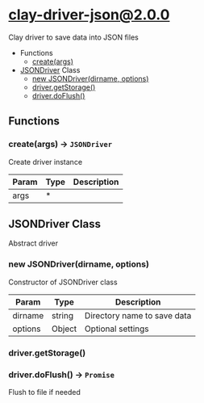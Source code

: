 # clay-driver-json@2.0.0

Clay driver to save data into JSON files

+ Functions
  + [create(args)](#clay-driver-json-function-create)
+ [JSONDriver](clay-driver-json-classes) Class
  + [new JSONDriver(dirname, options)](#clay-driver-json-classes-j-s-o-n-driver-constructor)
  + [driver.getStorage()](#clay-driver-json-classes-j-s-o-n-driver-getStorage)
  + [driver.doFlush()](#clay-driver-json-classes-j-s-o-n-driver-doFlush)

## Functions

<a class='md-heading-link' name="clay-driver-json-function-create" ></a>

### create(args) -> `JSONDriver`

Create driver instance

| Param | Type | Description |
| ----- | --- | -------- |
| args | * |  |



<a class='md-heading-link' name="clay-driver-json-classes"></a>

## JSONDriver Class

Abstract driver


<a class='md-heading-link' name="clay-driver-json-classes-j-s-o-n-driver-constructor" ></a>

### new JSONDriver(dirname, options)

Constructor of JSONDriver class

| Param | Type | Description |
| ----- | --- | -------- |
| dirname | string | Directory name to save data |
| options | Object | Optional settings |


<a class='md-heading-link' name="clay-driver-json-classes-j-s-o-n-driver-getStorage" ></a>

### driver.getStorage()



<a class='md-heading-link' name="clay-driver-json-classes-j-s-o-n-driver-doFlush" ></a>

### driver.doFlush() -> `Promise`

Flush to file if needed



